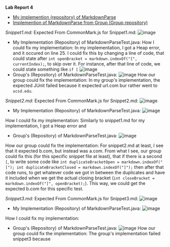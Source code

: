**Lab Report 4**


* [My implemention (repository) of MarkdownParse](https://github.com/evprado849/markdown-parser)
* [Implemention of MarkdownParse from Group (Group repository)](https://github.com/UDXS/markdown-parser)

_Snippet1.md:_
Expected From CommonMark.js for Snippet1.md:
![image](https://user-images.githubusercontent.com/103149284/170853034-54d2876a-4b57-4ce4-b121-abe6988b0018.png)

* My Implementation (Repository) of MarkdownParseTest.java: 
How I could fix my implementation:
In my implementation, I got a Heap error, and it occured on line 25. I could fix this by changing a line of code, that could state after `int openBracket = markdown.indexOf("[", currentIndex);`, to skip over it. For instance, after that line of code, we could state something like `if [`
![image](https://user-images.githubusercontent.com/103149284/169954390-9e7edb1e-32f6-472f-9a18-1dae841ab09a.png)
* Group's (Repository) of MarkdownParseTest.java:
![image](https://user-images.githubusercontent.com/103149284/169955958-46314323-e855-4dae-9790-18beac03a3bf.png)
How our group could fix the implementation:
In my group's implementation, the expected JUnit failed because it expected url.com bur rather went to `ucsd.edu`.




_Snippet2.md:_
Expected From CommonMark.js for Snippet2.md:
![image](https://user-images.githubusercontent.com/103149284/170853077-1ef60e4f-a61c-45f2-a483-7ffa27ab6945.png)

* My Implementation (Repository) of MarkdownParseTest.java:
![image](https://user-images.githubusercontent.com/103149284/170422191-abefa2b0-4b16-4470-a8b3-020bc6e57412.png)

How I could fix my implementation:
Similarly to snippet1.md for my implementation, I got a Heap error and
* Group's (Repository) of MarkdownParseTest.java:
![image](https://user-images.githubusercontent.com/103149284/170422460-ff23cf91-0ca5-4cd8-9977-af6612944331.png)

How our group could fix the implementation:
For snippet2.md at least, I see that it expected b.com, but instead was a.com. From what I see, our group could fix this (for this specific snippet file at least), that if there is a second `[`, to write some code like `int duplicateBracketOpen = markdown.indexOf("["); int duplicateBracketClosed = markdown.indexOf("]");` then after that code runs, to get whatever code we got in between the duplicates and have it included when we get the actual closing bracket (`int closeBracket = markdown.indexOf("]", openBracket);`). This way, we could get the expected b.com for this specific test.


_Snippet3.md:_
Expected From CommonMark.js for Snippet3.md:
![image](https://user-images.githubusercontent.com/103149284/170853097-754372dd-8fa6-4b6f-864f-66b0790d10ba.png)

* My Implementation (Repository) of MarkdownParseTest.java: 
![image](https://user-images.githubusercontent.com/103149284/170423077-66308729-4eff-4f95-b2ad-c928a5cf200e.png)

How I could fix my implementation:


* Group's (Repository) of MarkdownParseTest.java:
![image](https://user-images.githubusercontent.com/103149284/170423177-64a09730-69a8-42c1-b164-d525c928f16f.png)
How our group could fix the implementation:
The group's implementation failed snippet3 because

